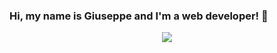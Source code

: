 ### Hi, my name is Giuseppe and I'm a web developer! 👋

<div id="header" align="center">
  <img src="https://media.giphy.com/media/9nUGqKJLH64NzA4cJv/giphy.gif"/>
</div>

<!--
**giuseppeAnzalone/giuseppeAnzalone** is a ✨ _special_ ✨ repository because its `README.md` (this file) appears on your GitHub profile.

Here are some ideas to get you started:

- 🔭 I’m currently working on ...
- 🌱 I’m currently learning ...
- 👯 I’m looking to collaborate on ...
- 🤔 I’m looking for help with ...
- 💬 Ask me about ...
- 📫 How to reach me: ...
- 😄 Pronouns: ...
- ⚡ Fun fact: ...
-->
